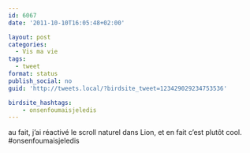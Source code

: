 ```yaml
---
id: 6067
date: '2011-10-10T16:05:48+02:00'

layout: post
categories:
  - Vis ma vie
tags:
  - tweet
format: status
publish_social: no
guid: 'http://tweets.local/?birdsite_tweet=123429029234753536'

birdsite_hashtags:
    - onsenfoumaisjeledis
---
```


au fait, j’ai réactivé le scroll naturel dans Lion, et en fait c’est plutôt cool. #onsenfoumaisjeledis
